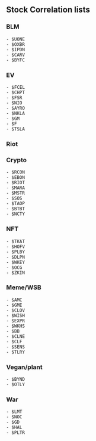 ## Stock Correlation lists ##

### BLM ###
    - $UONE
    - $OXBR
    - $IPDN
    - $CARV
    - $BYFC 

### EV ###
    - $FCEL
    - $CHPT
    - $FSR
    - $NIO
    - $AYRO
    - $NKLA
    - $GM
    - $F
    - $TSLA

### Riot ###


### Crypto ###
    - $RCON
    - $EBON
    - $RIOT
    - $MARA
    - $MSTR
    - $SOS
    - $TAOP
    - $BTBT
    - $NCTY
    
    

### NFT ###
    - $TKAT
    - $HOFV
    - $PLBY
    - $DLPN
    - $WKEY
    - $OCG
    - $ZKIN


### Meme/WSB ###
    - $AMC
    - $GME
    - $CLOV
    - $WISH
    - $EXPR
    - $WKHS
    - $BB
    - $CLNE
    - $CLF
    - $SENS
    - $TLRY

### Vegan/plant ###
    - $BYND
    - $OTLY
    
### War ### 
    - $LMT
    - $NOC
    - $GD
    - $HAL
    - $PLTR



